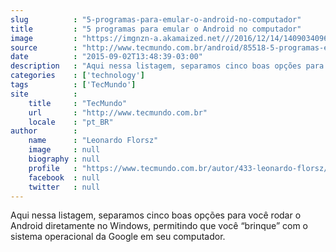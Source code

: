 ```yaml
---
slug          : "5-programas-para-emular-o-android-no-computador"
title         : "5 programas para emular o Android no computador"
image         : "https://imgnzn-a.akamaized.net///2016/12/14/14090340965038-t1200x480.jpg"
source        : "http://www.tecmundo.com.br/android/85518-5-programas-emular-android-computador.htm"
date          : "2015-09-02T13:48:39-03:00"
description   : "Aqui nessa listagem, separamos cinco boas opções para você rodar o Android diretamente no Windows, permitindo que você “brinque” com o sistema operacional da Google em seu computador."
categories    : ['technology']
tags          : ['TecMundo']
site          :
    title     : "TecMundo"
    url       : "http://www.tecmundo.com.br"
    locale    : "pt_BR"
author        :
    name      : "Leonardo Florsz"
    image     : null
    biography : null
    profile   : "https://www.tecmundo.com.br/autor/433-leonardo-florsz/"
    facebook  : null
    twitter   : null
---
```


Aqui nessa listagem, separamos cinco boas opções para você rodar o Android diretamente no Windows, permitindo que você “brinque” com o sistema operacional da Google em seu computador.
